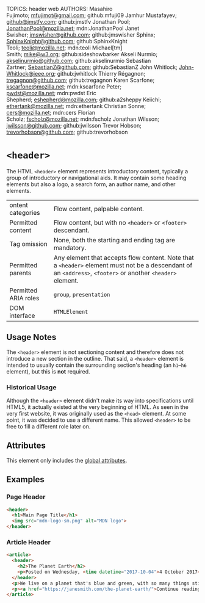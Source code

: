 TOPICS: header web
AUTHORS: Masahiro Fujimoto; mfujimot@gmail.com; github:mfuji09
         Jamhur Mustafayev; github@jmstfv.com; github:jmstfv
         Jonathan Pool; JonathanPool@mozilla.net; mdn:JonathanPool
         Janet Swisher; jmswisher@github.com; github:jmswisher
         Sphinx; SphinxKnight@github.com; github:SphinxKnight
         Teoli; teoli@mozilla.net; mdn:teoli
         Michael[tm] Smith; mike@w3.org; github:sideshowbarker
         Akseli Nurmio; akselinurmio@github.com; github:akselinurmio
         Sebastian Zartner; SebastianZ@github.com; github:SebastianZ
         John Whitlock; John-Whitlock@ieee.org; github:jwhitlock
         Thierry Régagnon; tregagnon@github.com; github:tregagnon
         Karen Scarfone; kscarfone@mozilla.net; mdn:kscarfone
         Peter; pwdst@mozilla.net; mdn:pwdst
         Eric Shepherd; eshepherd@mozilla.com; github:a2sheppy
         Keiichi; ethertank@mozilla.net; mdn:ethertank
         Christian Sonne; cers@mozilla.net; mdn:cers
         Florian Scholz; fscholz@mozilla.net; mdn:fscholz
         Jonathan Wilsson; jwilsson@github.com; github:jwilsson
         Trevor Hobson; trevorhobson@github.com; github:trevorhobson

# `<header>`

The HTML `<header>` element represents introductory content, typically a group of introductory or
navigational aids. It may contain some heading elements but also a logo,
a search form, an author name, and other elements.

|||
| -- | --|
| ontent categories | Flow content, palpable content.|
| Permitted content | Flow content, but with no `<header>` or `<footer>` descendant.|
| Tag omission | None, both the starting and ending tag are mandatory.|
| Permitted parents | Any element that accepts flow content. Note that a `<header>` element must not be a descendant of an `<address>`, `<footer>` or another `<header>` element.|
| Permitted ARIA roles | `group`, `presentation`|
| DOM interface | `HTMLElement` |

## Usage Notes

The `<header>` element is not sectioning content and therefore does not introduce a new section in
the outline. That said, a `<header>` element is intended to usually contain the surrounding
section's heading (an `h1`–`h6` element), but this is **not** required.

### Historical Usage

Although the `<header>` element didn't make its way into specifications until HTML5, it actually
existed at the very beginning of HTML. As seen in the very first website, it was originally
used as the `<head>` element. At some point, it was decided to use a different name. This allowed
`<header>` to be free to fill a different role later on.

## Attributes

This element only includes the [global attributes](https://wiki.developer.mozilla.org/en-US/docs/HTML/Global_attributes).

## Examples

### Page Header

```html
<header>
  <h1>Main Page Title</h1>
  <img src="mdn-logo-sm.png" alt="MDN logo">
</header>
```

### Article Header

```html
<article>
  <header>
    <h2>The Planet Earth</h2>
    <p>Posted on Wednesday, <time datetime="2017-10-04">4 October 2017</time> by Jane Smith</p>
  </header>
  <p>We live on a planet that's blue and green, with so many things still unseen.</p>
  <p><a href="https://janesmith.com/the-planet-earth/">Continue reading....</a></p>
</article>
```
